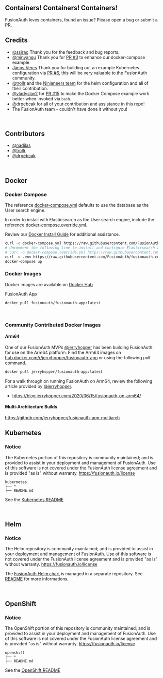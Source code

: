 ## Containers! Containers! Containers!

FusionAuth loves containers, found an issue? Please open a bug or submit a PR.


## Credits
- [@ssirag](https://github.com/ssirag) Thank you for the feedback and bug reports.
- [@minyangu](https://github.com/minyangu) Thank you for [PR #3](https://github.com/FusionAuth/fusionauth-containers/pull/3) to enhance our docker-compose example.
- [János Veres](https://github.com/nadilas) Thank you for building out an example Kubernetes configuration via [PR #6](https://github.com/FusionAuth/fusionauth-containers/pull/6), this will be very valuable to the FusionAuth community.
- [@trollr](https://github.com/trollr) and the [Ninjaneers team](https://www.ninjaneers.de/) for the helm configuration and all of their contribution.
- [@vladyslav2](https://github.com/vladyslav2) for [PR #15](https://github.com/FusionAuth/fusionauth-containers/pull/15) to make the Docker Compose example work better when invoked via `bash`.
- [@drpebcak](https://github.com/drpebcak) for all of your contribution and assistance in this repo!
- The FusionAuth team - couldn't have done it without you!

<br>

## Contributors
- [@nadilas](https://github.com/nadilas)
- [@trollr](https://github.com/trollr)
- [@drpebcak](https://github.com/drpebcak)

<br>

## Docker

### Docker Compose

The reference [docker-compose.yml](https://raw.githubusercontent.com/FusionAuth/fusionauth-containers/master/docker/fusionauth/docker-compose.yml) defaults to use the database as the User search engine.

In order to install with Elasticsearch as the User search engine, include the reference  [docker-compose.override.yml](https://raw.githubusercontent.com/FusionAuth/fusionauth-containers/master/docker/fusionauth/docker-compose.override.yml).

Review our [Docker Install Guide](https://fusionauth.io/docs/v1/tech/installation-guide/docker) for additional assistance.

```bash
curl -o docker-compose.yml https://raw.githubusercontent.com/FusionAuth/fusionauth-containers/master/docker/fusionauth/docker-compose.yml
# Uncomment the following line to install and configure Elasticsearch as the User search engine
# curl -o docker-compose.override.yml https://raw.githubusercontent.com/FusionAuth/fusionauth-containers/master/docker/fusionauth/docker-compose.override.yml
curl -o .env https://raw.githubusercontent.com/FusionAuth/fusionauth-containers/master/docker/fusionauth/.env
docker-compose up
```

### Docker Images

Docker images are available on [Docker Hub](https://hub.docker.com/u/fusionauth/)

FusionAuth App
```bash
docker pull fusionauth/fusionauth-app:latest
```

<br>

### Community Contributed Docker Images

#### Arm64

One of our FusionAuth MVPs [@jerryhopper](https://github.com/jerryhopper) has been building FusionAuth for use on the Arm64 platform. Find the Arm64 images on [hub.docker.com/r/jerryhopper/fusionauth-app](https://hub.docker.com/r/jerryhopper/fusionauth-app) or using the following pull command.


```bash
docker pull jerryhopper/fusionauth-app:latest
```

For a walk through on running FusionAuth on Arm64, review the following article provided by [@jerryhopper](https://github.com/jerryhopper).
-  https://blog.jerryhopper.com/2020/06/15/fusionauth-on-arm64/

#### Multi-Architecture Builds

https://github.com/jerryhopper/fusionauth-app-multiarch

## Kubernetes

### Notice
The Kubernetes portion of this repository is community maintained; and is provided to assist in your deployment and management of FusionAuth. Use of this software is not covered under the FusionAuth license agreement and is provided "as is" without warranty.  https://fusionauth.io/license

```
kubernetes
├── *
├── README.md
```

See the [Kubernetes README](https://github.com/FusionAuth/fusionauth-containers/tree/master/kubernetes)

<br>

## Helm

### Notice
The Helm repository is community maintained; and is provided to assist in your deployment and management of FusionAuth. Use of this software is not covered under the FusionAuth license agreement and is provided "as is" without warranty.  https://fusionauth.io/license

The [FusionAuth Helm chart](https://github.com/FusionAuth/charts) is managed in a separate repository. See [README](https://github.com/FusionAuth/charts/blob/master/README.md) for more informations.

<br>

## OpenShift

### Notice
The OpenShift portion of this repository is community maintained; and is provided to assist in your deployment and management of FusionAuth. Use of this software is not covered under the FusionAuth license agreement and is provided "as is" without warranty.  https://fusionauth.io/license

```
openshift
├── *
├── README.md
```

See the [OpenShift README](https://github.com/FusionAuth/fusionauth-containers/tree/master/openshift)

